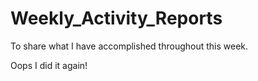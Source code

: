 # Weekly_Activity_Reports
To share what I have accomplished throughout this week.


Oops I did it again!

